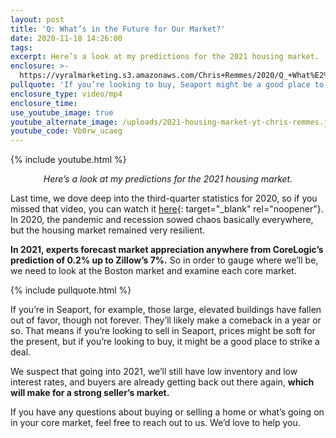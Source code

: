 ```yaml
---
layout: post
title: 'Q: What’s in the Future for Our Market?'
date: 2020-11-18 14:26:00
tags:
excerpt: Here’s a look at my predictions for the 2021 housing market.
enclosure: >-
  https://vyralmarketing.s3.amazonaws.com/Chris+Remmes/2020/Q_+What%E2%80%99s+in+the+Future+for+Our+Market_.mp4
pullquote: 'If you’re looking to buy, Seaport might be a good place to strike a deal.'
enclosure_type: video/mp4
enclosure_time:
use_youtube_image: true
youtube_alternate_image: /uploads/2021-housing-market-yt-chris-remmes.jpg
youtube_code: Vb0rw_ucaeg
---
```


{% include youtube.html %}

<p style="text-align:center;"><em>Here’s a look at my predictions for the 2021 housing market.</em></p>

Last time, we dove deep into the third-quarter statistics for 2020, so if you missed that video, you can watch it [here](/everything-buyers-and-sellers-should-know-about-our-market.html){: target="_blank" rel="noopener"}. In 2020, the pandemic and recession sowed chaos basically everywhere, but the housing market remained very resilient.&nbsp;

**In 2021, experts forecast market appreciation anywhere from CoreLogic’s prediction of 0.2% up to Zillow’s 7%.** So in order to gauge where we’ll be, we need to look at the Boston market and examine each core market.

{% include pullquote.html %}

If you’re in Seaport, for example, those large, elevated buildings have fallen out of favor, though not forever. They’ll likely make a comeback in a year or so. That means if you’re looking to sell in Seaport, prices might be soft for the present, but if you’re looking to buy, it might be a good place to strike a deal.

We suspect that going into 2021, we’ll still have low inventory and low interest rates, and buyers are already getting back out there again, **which will make for a strong seller’s market.&nbsp;**

If you have any questions about buying or selling a home or what’s going on in your core market, feel free to reach out to us. We’d love to help you.